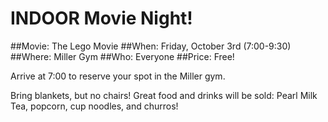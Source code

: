 # INDOOR Movie Night!

##Movie: The Lego Movie
##When: Friday, October 3rd (7:00-9:30) 
##Where: Miller Gym
##Who: Everyone
##Price: Free!


Arrive at 7:00 to reserve your spot in the Miller gym.

Bring blankets, but no chairs! Great food and drinks will be sold: Pearl Milk Tea, popcorn, cup noodles, and churros!
